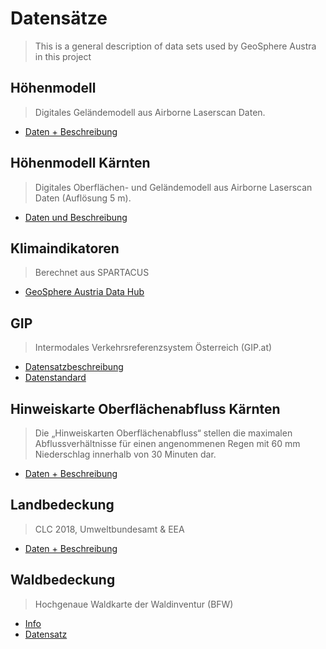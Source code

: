 # Datensätze

> This is a general description of data sets used by GeoSphere Austra in this project

## Höhenmodell

> Digitales Geländemodell aus Airborne Laserscan Daten.

- [Daten + Beschreibung](https://www.data.gv.at/katalog/dataset/land-ktn_digitales-gelandemodell-dgm-osterreich)

## Höhenmodell Kärnten

> Digitales Oberflächen- und Geländemodell aus Airborne Laserscan Daten (Auflösung 5 m).

- [Daten und Beschreibung](https://www.data.gv.at/katalog/de/dataset/digitales-gelandemodell-5m-karnten)

## Klimaindikatoren

> Berechnet aus SPARTACUS

- [GeoSphere Austria Data Hub](https://data.hub.zamg.ac.at/)

## GIP

> Intermodales Verkehrsreferenzsystem Österreich (GIP.at)

- [Datensatzbeschreibung](https://www.gip.gv.at/assets/downloads/2304_dokumentation_gipat_ogd.pdf)
- [Datenstandard](https://www.gip.gv.at/assets/downloads/GIP_Datenstandard_2.3.3.pdf)


## Hinweiskarte Oberflächenabfluss Kärnten

> Die „Hinweiskarten Oberflächenabfluss“ stellen die maximalen Abflussverhältnisse für einen angenommenen Regen mit 60 mm Niederschlag innerhalb von 30 Minuten dar.

- [Daten + Beschreibung](https://www.data.gv.at/katalog/dataset/e7bbef7e-b06d-4916-961a-bfe37fcf163b)


## Landbedeckung

> CLC 2018, Umweltbundesamt & EEA

- [Daten + Beschreibung](https://www.data.gv.at/katalog/dataset/76617316-b9e6-4bcd-ba09-e328b578fed2)


## Waldbedeckung

> Hochgenaue Waldkarte der Waldinventur (BFW)

- [Info](https://www.bfw.gv.at/hochgenaue-waldkarte-waldinventur/)
- [Datensatz](https://bfwwebm.bfw.ac.at/nextcloud/index.php/s/4S9Gp3DDAY58jHH)
